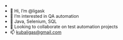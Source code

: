 - 
- 👋 Hi, I’m @ligask 
- 👀 I’m interested in QA automation
- 🌱 Java, Selenium, SQL
- 💞️ Looking to collaborate on test automation projects
- 📫 kubaligas@gmail.com

<!---
ligask/ligask is a ✨ special ✨ repository because its `README.md` (this file) appears on your GitHub profile.
You can click the Preview link to take a look at your changes.
--->
